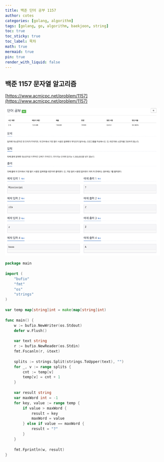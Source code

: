 ```yaml
---
title: 백준 단어 공부 1157
author: cotes
categories: [golang, algorithm]
tags: [golang, go, algorithm, baekjoon, string]
toc: true
toc_sticky: true
toc_label: 목차
math: true
mermaid: true
pin: true
render_with_liquid: false
---
```


## 백준 1157 문자열 알고리즘  
[https://www.acmicpc.net/problem/1157](https://www.acmicpc.net/problem/1157)

!["1157"](/assets/img/algorithm/baekjoon_1157.png)  

```go
package main

import (
	"bufio"
	"fmt"
	"os"
	"strings"
)

var temp map[string]int = make(map[string]int)

func main() {
	w := bufio.NewWriter(os.Stdout)
	defer w.Flush()

	var text string
	r := bufio.NewReader(os.Stdin)
	fmt.Fscanln(r, &text)

	splits := strings.Split(strings.ToUpper(text), "")
	for _, v := range splits {
		cnt := temp[v]
		temp[v] = cnt + 1
	}

	var result string
	var maxWord int = -1
	for key, value := range temp {
		if value > maxWord {
			result = key
			maxWord = value
		} else if value == maxWord {
			result = "?"
		}
	}

	fmt.Fprintln(w, result)
}

```